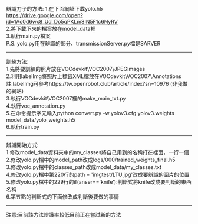 辨識刀子的方法:
1.在下面網址下載yolo.h5  
https://drive.google.com/open?id=1Ac0d6wx8_Ud_Do5qPKLm8IN5F1c6NyRV  
2.將下載下來的檔案放在model_data裡  
3.執行main.py檔案  
P.S. yolo.py用在辨識的部分、transmissionServer.py檔是SARVER
  ****
訓練方法:  
1.先將要訓練的照片放在VOCdevkit\VOC2007\JPEGImages  
2.利用labelImg將照片上標籤XML檔放在VOCdevkit\VOC2007\Annotations  
註:labelImg可參考https://tw.openrobot.club/article/index?sn=10976 (非我做的網站)  
3.執行VOCdevkit\VOC2007裡的make_main_txt.py  
4.執行voc_annotation.py  
5.在命令提示字元輸入python convert.py -w yolov3.cfg yolov3.weights model_data/yolo_weights.h5  
6.執行train.py  
  ****
辨識開始方式:  
1.修改model_data資料夾中的my_classes將自己用到的名稱打在裡面，一行一個  
2.修改yolo.py檔中的model_path改成logs/000/trained_weights_final.h5  
3.修改yolo.py檔中的classes_path改成model_data/my_classes.txt  
4.修改yolo.py檔中第220行的path = 'imgtest/LTU.jpg'改成要辨識的圖片的位置  
5.修改yolo.py檔中的229行的if(anser=='knife'):判斷式將knife改成要判斷的東西名稱  
6.第五點的判斷式的下面修改成判斷後要做的事情  
  ****
注意:目前該方法辨識率較低目前正在嘗試新的方法